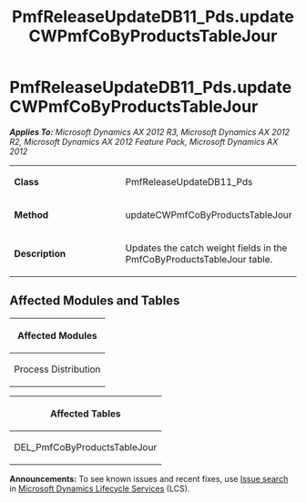 ﻿---
title: PmfReleaseUpdateDB11_Pds.updateCWPmfCoByProductsTableJour
TOCTitle: PmfReleaseUpdateDB11_Pds.updateCWPmfCoByProductsTableJour
ms:assetid: 7c83b869-4d07-c15f-8a14-e4ec279e541f
ms:mtpsurl: https://msdn.microsoft.com/en-us/library/JJ719481(v=AX.60)
ms:contentKeyID: 49709271
ms.date: 05/18/2015
mtps_version: v=AX.60
---

# PmfReleaseUpdateDB11\_Pds.updateCWPmfCoByProductsTableJour 


_**Applies To:** Microsoft Dynamics AX 2012 R3, Microsoft Dynamics AX 2012 R2, Microsoft Dynamics AX 2012 Feature Pack, Microsoft Dynamics AX 2012_

<table>
<colgroup>
<col style="width: 50%" />
<col style="width: 50%" />
</colgroup>
<tbody>
<tr class="odd">
<td><p><strong>Class</strong></p></td>
<td><p>PmfReleaseUpdateDB11_Pds</p></td>
</tr>
<tr class="even">
<td><p><strong>Method</strong></p></td>
<td><p>updateCWPmfCoByProductsTableJour</p></td>
</tr>
<tr class="odd">
<td><p><strong>Description</strong></p></td>
<td><p>Updates the catch weight fields in the PmfCoByProductsTableJour table.</p></td>
</tr>
</tbody>
</table>


## Affected Modules and Tables

<table>
<colgroup>
<col style="width: 100%" />
</colgroup>
<thead>
<tr class="header">
<th><p>Affected Modules</p></th>
</tr>
</thead>
<tbody>
<tr class="odd">
<td><p>Process Distribution</p></td>
</tr>
</tbody>
</table>


<table>
<colgroup>
<col style="width: 100%" />
</colgroup>
<thead>
<tr class="header">
<th><p>Affected Tables</p></th>
</tr>
</thead>
<tbody>
<tr class="odd">
<td><p>DEL_PmfCoByProductsTableJour</p></td>
</tr>
</tbody>
</table>

  
**Announcements:** To see known issues and recent fixes, use [Issue search](http://go.microsoft.com/fwlink/?linkid=389258) in [Microsoft Dynamics Lifecycle Services](http://go.microsoft.com/fwlink/?linkid=306505) (LCS).

